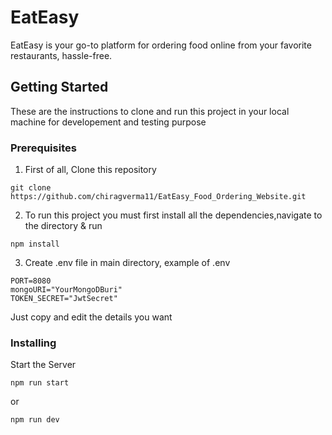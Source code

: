 # EatEasy

EatEasy is your go-to platform for ordering food online from your favorite restaurants, hassle-free.

## Getting Started

These are the instructions to clone and run this project in your local machine for developement and testing purpose

### Prerequisites

1. First of all, Clone this repository
```
git clone https://github.com/chiragverma11/EatEasy_Food_Ordering_Website.git
```

2. To run this project you must first install all the dependencies,navigate to the directory & run 
```
npm install
```

3. Create .env file in main directory, example of .env
```
PORT=8080
mongoURI="YourMongoDBuri"
TOKEN_SECRET="JwtSecret"
```
Just copy and edit the details you want

### Installing

Start the Server
```
npm run start 
```
or
```
npm run dev 
```